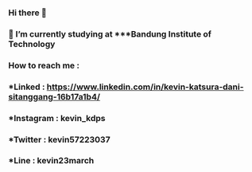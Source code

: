### Hi there 👋

###  🔭 I’m currently studying at ***Bandung Institute of Technology
###  How to reach me :
###  *Linked : https://www.linkedin.com/in/kevin-katsura-dani-sitanggang-16b17a1b4/
###  *Instagram  : kevin_kdps
###  *Twitter    : kevin57223037
###  *Line       : kevin23march
<!--
**kevinkatsura/kevinkatsura** is a ✨ _special_ ✨ repository because its `README.md` (this file) appears on your GitHub profile.

Here are some ideas to get you started:

- 🌱 I’m currently learning Web Development 
- 👯 I’m looking to collaborate on ...
- 🤔 I’m looking for help with ...
- 💬 Ask me about ...
- 📫 How to reach me: ...
- 😄 Pronouns: ...
- ⚡ Fun fact: ...
-->
